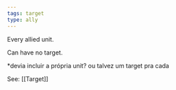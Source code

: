 ```yaml
---
tags: target
type: ally
---
```


Every allied unit.

Can have no target.

*devia incluir a própria unit? ou talvez um target pra cada

See: [[Target]]